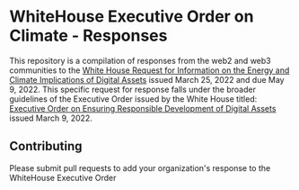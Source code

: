 # WhiteHouse Executive Order on Climate - Responses
This repository is a compilation of responses from the web2 and web3 communities to the [White House Request for Information on the Energy and Climate Implications of Digital Assets](https://www.federalregister.gov/documents/2022/03/25/2022-06284/request-for-information-on-the-energy-and-climate-implications-of-digital-assets) issued March 25, 2022 and due May 9, 2022. This specific request for response falls under the broader guidelines of the Executive Order issued by the White House titled: [Executive Order on Ensuring Responsible Development of Digital Assets](https://www.whitehouse.gov/briefing-room/presidential-actions/2022/03/09/executive-order-on-ensuring-responsible-development-of-digital-assets/) issued March 9, 2022.


## Contributing
Please submit pull requests to add your organization's response to the WhiteHouse Executive Order
